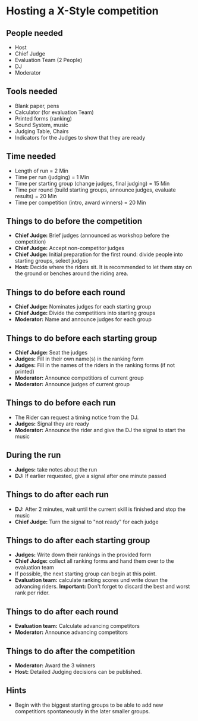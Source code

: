 # Hosting a X-Style competition

## People needed
* Host
* Chief Judge
* Evaluation Team (2 People)
* DJ
* Moderator

## Tools needed
* Blank paper, pens
* Calculator (for evaluation Team)
* Printed forms (ranking)
* Sound System, music
* Judging Table, Chairs
* Indicators for the Judges to show that they are ready

## Time needed
* Length of run = 2 Min
* Time per run (judging) = 1 Min
* Time per starting group (change judges, final judging) = 15 Min
* Time per round (build starting groups, announce judges, evaluate results) = 20 Min
* Time per competition (intro, award winners) = 20 Min

## Things to do before the competition
* **Chief Judge:** Brief judges (announced as workshop before the competition)
* **Chief Judge:** Accept non-competitor judges
* **Chief Judge:** Initial preparation for the first round: divide people into starting groups, select judges
* **Host:** Decide where the riders sit.
It is recommended to let them stay on the ground or benches around the riding area.

## Things to do before each round
* **Chief Judge:** Nominates judges for each starting group
* **Chief Judge:** Divide the competitiors into starting groups
* **Moderator:** Name and announce judges for each group

## Things to do before each starting group
* **Chief Judge:** Seat the judges
* **Judges:** Fill in their own name(s) in the ranking form
* **Judges:** Fill in the names of the riders in the ranking forms (if not printed)
* **Moderator:** Announce competitiors of current group
* **Moderator:** Announce judges of current group

## Things to do before each run
* The Rider can request a timing notice from the DJ.
* **Judges:** Signal they are ready
* **Moderator:** Announce the rider and give the DJ the signal to start the music

## During the run
* **Judges:** take notes about the run
* **DJ:** If earlier requested, give a signal after one minute passed

## Things to do after each run
* **DJ:** After 2 minutes, wait until the current skill is finished and stop the music
* **Chief Judge:** Turn the signal to "not ready" for each judge

## Things to do after each starting group
* **Judges:** Write down their rankings in the provided form
* **Chief Judge:** collect all ranking forms and hand them over to the evaluation team
* If possible, the next starting group can begin at this point.
* **Evaluation team:** calculate ranking scores und write down the advancing riders. **Important:** Don't forget to discard the best and worst rank per rider.

## Things to do after each round
* **Evaluation team:** Calculate advancing competitors
* **Moderator:** Announce advancing competitors

## Things to do after the competition
* **Moderator:** Award the 3 winners
* **Host:** Detailed Judging decisions can be published.

## Hints
* Begin with the biggest starting groups to be able to add new competitiors spontaneously in the later smaller groups.
